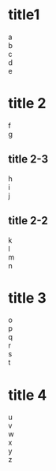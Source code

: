 
# title1
a  
b  
c  
d  
e  

# title 2
f  
g  
## title 2-3
h  
i  
j  
## title 2-2
k  
l  
m  
n  

# title 3
o  
p  
q  
r  
s  
t  
# title 4
u  
v  
w  
x  
y  
z  

